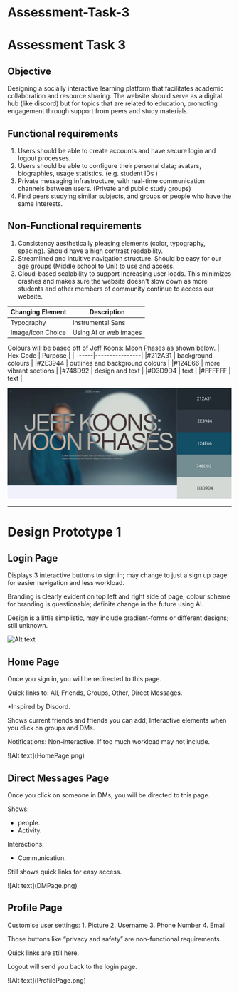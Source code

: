 # Assessment-Task-3
<H1>Assessment Task 3</H1>

<H2>Objective</H2>
<p>Designing a socially interactive learning platform that facilitates academic collaboration and resource sharing. The website should serve as a digital hub (like discord) but for topics that are related to education, promoting engagement through support from peers and study materials. 
<H2>Functional requirements</H2>
<ol>
    <li>Users should be able to create accounts and have secure login and logout processes. </li>
    <li>Users should be able to configure their personal data; avatars, biographies, usage statistics. (e.g. student IDs )</li>
    <li>Private messaging infrastructure, with real-time communication channels between users. (Private and public study groups)</li>
    <li>Find peers studying similar subjects, and groups or people who have the same interests.</li>
</ol>
<H2>Non-Functional requirements</H2>
<ol>
    <li>Consistency aesthetically pleasing elements (color, typography, spacing). Should have a high contrast readability. </li>
    <li>Streamlined and intuitive navigation structure. Should be easy for our age groups (Middle school to Uni) to use and access.  </li>
    <li>Cloud-based scalability to support increasing user loads. This minimizes crashes and makes sure the website doesn't slow down as more students and other members of community continue to access our website. </li>
</ol>

| Changing Element | Description |
| ----------- | ----------- |
| Typography | Instrumental Sans |
| Image/Icon Choice | Using AI or web images |

Colours will be based off of Jeff Koons: Moon Phases as shown below.
| Hex Code | Purpose |
| ------|----------------|
|#212A31 | background colours | 
|#2E3944 | outlines and background colours | 
|#124E66 | more vibrant sections | 
|#748D92 | design and text |
|#D3D9D4 | text |
|#FFFFFF | text |

![Alt text](Colours.png)

---

<H1>Design Prototype 1</H1>
<H2>Login Page</H2>
<p>Displays 3 interactive buttons to sign in; may change to just a sign up page for easier navigation and less workload.

Branding is clearly evident on top left and right side of page; colour scheme for branding is questionable; definite change in the future using AI.

Design is a little simplistic, may include gradient-forms or different designs; still unknown. </p>
![Alt text](LoginPage.png)
<H2>Home Page</H2>
<p>Once you sign in, you will be redirected to this page. 

Quick links to: All, Friends, Groups, Other, Direct Messages.

*Inspired by Discord.

Shows current friends and friends you can add; Interactive elements when you click on groups and DMs. 

Notifications: Non-interactive. If too much workload may not include. 
</p>
![Alt text](HomePage.png)
<H2>Direct Messages Page</H2>
<p>Once you click on someone in DMs, you will be directed to this page.

Shows:
 - people.
 - Activity.

Interactions:
 - Communication. 

Still shows quick links for easy access. 
</p>
![Alt text](DMPage.png)
<H2>Profile Page</H2>
<p>Customise user settings:
1. Picture
2. Username
3. Phone Number
4. Email

Those buttons like “privacy and safety” are non-functional requirements. 

Quick links are still here. 

Logout will send you back to the login page. 
</p>
![Alt text](ProfilePage.png)